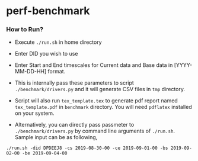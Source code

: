 # perf-benchmark

### How to Run?
* Execute `./run.sh` in home directory
* Enter DID you wish to use
* Enter Start and End timescales for Current data and Base data in [YYYY-MM-DD-HH] format.
* This is internally pass these parameters to script `./benchmark/drivers.py` and it will generate CSV files in `tmp` directory.
* Script will also run `tex_template.tex` to generate pdf report named `tex_template.pdf` in `benchmark` directory. You will need `pdflatex` installed on your system. 

* Alternatively, you can directly pass passmeter to `./benchmark/drivers.py` by command line arguments of `./run.sh`. Sample input can be as following,
```
./run.sh -did DPDEEJ8 -cs 2019-08-30-00 -ce 2019-09-01-00 -bs 2019-09-02-00 -be 2019-09-04-00
```
